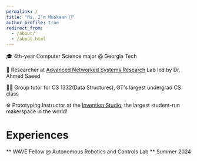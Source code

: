 ```yaml
---
permalink: /
title: "Hi, I'm Muskaan 👋"
author_profile: true
redirect_from: 
  - /about/
  - /about.html
---
```


🎓 4th-year Computer Science major @ Georgia Tech

🧐 Researcher at [Advanced Networked Systems Research](https://faculty.cc.gatech.edu/~amsmti3/) Lab led by Dr. Ahmed Saeed

👩‍🏫 Group tutor for CS 1332(Data Structures), GT's largest undergrad CS class

⚙️ Prototyping Instructor at the [Invention Studio](https://inventionstudio.gatech.edu), the largest student-run makerspace in the world!

Experiences
======
** WAVE Fellow @ Autonomous Robotics and Controls Lab **
Summer 2024
